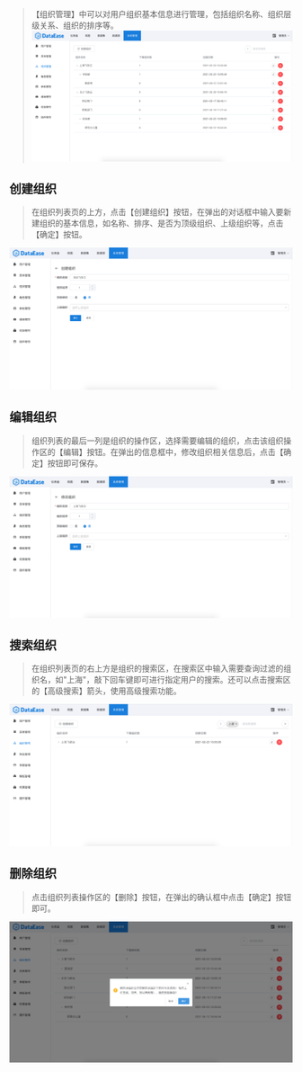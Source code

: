 > 【组织管理】中可以对用户组织基本信息进行管理，包括组织名称、组织层级关系、组织的排序等。
![组织列表](../../img/system_management/组织列表.png)

## 创建组织
> 在组织列表页的上方，点击【创建组织】按钮，在弹出的对话框中输入要新建组织的基本信息，如名称、排序、是否为顶级组织、上级组织等，点击【确定】按钮。

![创建组织](../../img/system_management/创建组织.png)

## 编辑组织
> 组织列表的最后一列是组织的操作区，选择需要编辑的组织，点击该组织操作区的【编辑】按钮。在弹出的信息框中，修改组织相关信息后，点击【确定】按钮即可保存。

![编辑组织](../../img/system_management/编辑组织.png)

## 搜索组织
> 在组织列表页的右上方是组织的搜索区，在搜索区中输入需要查询过滤的组织名，如"上海"，敲下回车键即可进行指定用户的搜索。还可以点击搜索区的【高级搜索】箭头，使用高级搜索功能。

![搜索组织](../../img/system_management/搜索组织.png)

## 删除组织
> 点击组织列表操作区的【删除】按钮，在弹出的确认框中点击【确定】按钮即可。

![删除组织](../../img/system_management/删除组织.png)